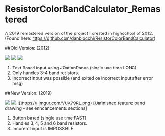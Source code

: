 # ResistorColorBandCalculator_Remastered
A 2019 remastered version of the project I created in highschool of 2012.
(Found here: https://github.com/danbiocchi/ResistorColorBandCalculator)

##Old Version: (2012)

![](https://i.imgur.com/bLZ71if.png)
![](https://i.imgur.com/hqOgGUl.png)
![](https://i.imgur.com/ittXWwY.png)

1. Text Based input using JOptionPanes (single use time LONG)
2. Only handles 3-4 band resistors.
3. Incorrect input was possible (and exited on incorrect input after error msg)


##New Version: (2019)

![](https://i.imgur.com/0mExuVC.png)
![](https://i.imgur.com/kddSrF5.png)
![]https://i.imgur.com/VUX79RL.png)
[Unfinished feature: band drawing - see enhcancements sections]

1. Button based (single use time FAST)
2. Handles 3, 4, 5 and 6 band resistors.
3. Incorerct input is IMPOSSIBLE
